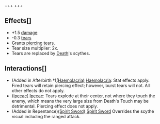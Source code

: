 +++
+++

Effects[]
---------


* +1.5 [damage](/wiki/Damage "Damage")
* -0.3 [tears](/wiki/Tears "Tears")
* Grants [piercing tears](/wiki/Piercing_tears "Piercing tears").
* Tear size multiplier: 2x.
* Tears are replaced by [Death](/wiki/Death_(Boss) "Death (Boss)")'s scythes.


Interactions[]
--------------


* (Added in Afterbirth †)[(Haemolacria)](/wiki/Haemolacria "Haemolacria") [Haemolacria](/wiki/Haemolacria "Haemolacria"): Stat effects apply. Fired tears will retain piercing effect; however, burst tears will not. All other effects do not apply.
* [(Ipecac)](/wiki/Ipecac "Ipecac") [Ipecac](/wiki/Ipecac "Ipecac"): Tears explode at their center, not where they touch the enemy, which means the very large size from Death's Touch may be detrimental. Piercing effect does not apply.
* (Added in Repentance)[(Spirit Sword)](/wiki/Spirit_Sword "Spirit Sword") [Spirit Sword](/wiki/Spirit_Sword "Spirit Sword") Overrides the scythe visual including the ranged attack.


